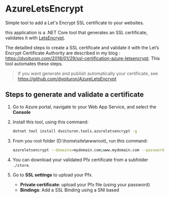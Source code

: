 ﻿# AzureLetsEncrypt
Simple tool to add a Let's Encrypt SSL certificate to your websites.

this application is a .NET Core tool that generates an SSL certificate, validates it with [LetsEncrypt](https://letsencrypt.org/).

The detailled steps to create a SSL certificate and validate it with the Let’s Encrypt Certificate Authority are described in my blog : https://dvoituron.com/2018/01/29/ssl-certification-azure-letsencrypt.
This tool automates these steps.

> If you want generate and publish automatically your certificate, see https://github.com/dvoituron/AzureLetsEncrypt

## Steps to generate and validate a certificate

1. Go to Azure portal, navigate to your Web App Service, and select the **Console** 

2. Install this tool, using this command:
	```Bash
	dotnet tool install dvoituron.tools.azureletsencrypt -g
	```

3. From you root folder (D:\home\site\wwwroot), run this command:
	```Bash
	azureletsencrypt --domains=mydomain.com;www.mydomain.com --password=My@Password
	```

4. You can download your validated Pfx certificate from a subfolder `./store`.

5. Go to **SSL settings** to upload your Pfx.
   - **Private certificate**: upload your Pfx file (using your password)
   - **Bindings**: Add a SSL Binding using a SNI based